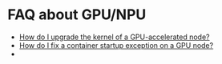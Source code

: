 # FAQ about GPU/NPU

-   [How do I upgrade the kernel of a GPU-accelerated node?](https://www.alibabacloud.com/help/zh/faq-detail/123756.htm)
-   [How do I fix a container startup exception on a GPU node?](https://www.alibabacloud.com/help/zh/faq-detail/123771.htm)
-   
